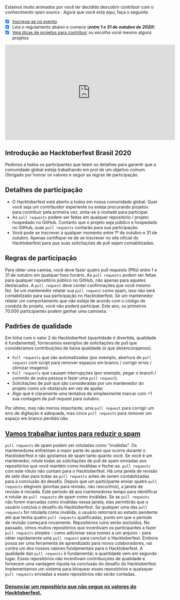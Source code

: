 
Estamos muito animados por você ter decidido descobrir contribuir com o _conhecimento open source_ . Agora que você está aqui, faça o seguinte.

- [x] [Inscreva-se no evento](https://organize.mlh.io/participants/events/4256-hacktoberfest-brasil-online)
- [x] Leia o regulamento abaixo e comece (***entre 1 e 31 de outubro de 2020***)
- [x] [Veja dicas de projetos para contribuir](https://github.com/hacktoberfestbrasil/2020/blob/master/CONTRIBUTING.md) ou escolha você mesmo alguns projetos

<iframe width="560" height="315" src="https://www.youtube.com/embed/-d_hktsbPZw" frameborder="0" allow="accelerometer; autoplay; clipboard-write; encrypted-media; gyroscope; picture-in-picture" allowfullscreen></iframe>

## Introdução ao Hacktoberfest Brasil 2020
Pedimos a todos os participantes que leiam os detalhes para garantir que a comunidade global esteja trabalhando em prol de um objetivo comum. Obrigado por honrar os valores e seguir as regras de participação.

## Detalhes de participação
- O Hacktoberfest está aberto a todos em nossa comunidade global. Quer você seja um contribuidor experiente ou esteja procurando projetos para contribuir pela primeira vez, sinta-se à vontade para participar.
- As `pull requests` podem ser feitas em qualquer repositório / projeto hospedado no GitHub. Contanto que o projeto seja público e hospedado no GitHub, suas `pull requests` contarão para sua participação.
- Você pode se inscrever a qualquer momento entre 1º de outubro e 31 de outubro. Apenas certifique-se de se inscrever no site oficial do Hacktoberfest para que suas solicitações de pull sejam contabilizadas.

## Regras de participação
Para obter uma camisa, você deve fazer quatro pull requests (PRs) entre 1 e 31 de outubro em qualquer fuso horário. As `pull requests` podem ser feitas para qualquer repositório público no GitHub, não apenas para aqueles destacados. A `pull request` deve conter confirmações que você mesmo fez. Se um mantenedor relatar sua `pull request` como spam, isso não será contabilizado para sua participação no Hacktoberfest. Se um mantenedor relatar um comportamento que não esteja de acordo com o código de conduta do projeto, você não poderá participar. Este ano, os primeiros 70.000 participantes podem ganhar uma camiseta.

## Padrões de qualidade
Em linha com o valor 2 do Hacktoberfest (quantidade é divertida, qualidade é fundamental), fornecemos exemplos de solicitações de pull que consideramos contribuições de baixa qualidade (o que desencorajamos).

- `Pull requests` que são automatizadas (por exemplo, abertura de `pull request` com script para remover espaços em branco / corrigir erros / otimizar imagens).
- `Pull requests` que causam interrupções (por exemplo, pegar o branch / commits de outra pessoa e fazer uma `pull request`).
- Solicitações de pull que são consideradas por um mantenedor do projeto como um obstáculo em vez de ajudar.
- Algo que é claramente uma tentativa de simplesmente marcar com +1 sua contagem de pull request para outubro.

Por último, mas não menos importante, uma `pull request` para corrigir um erro de digitação é adequada, mas cinco `pull requests` para remover um espaço em branco perdido não.

## [Vamos trabalhar juntos para reduzir o spam](https://hacktoberfest.digitalocean.com/details#spam)

`pull requests` de spam podem ser rotuladas como "inválidas". Os mantenedores enfrentam a maior parte do spam que ocorre durante o Hacktoberfest e não gostamos de spam tanto quanto você. Se você é um mantenedor, rotule todas as solicitações de pull de spam enviadas aos repositórios que você mantém como inválidas e feche-as. `pull requests` com este rótulo não contam para o Hacktoberfest.
Há uma janela de revisão de sete dias para todas as `pull requests` antes de serem contabilizadas para a conclusão do desafio. Depois que um participante enviar quatro `pull requests` elegíveis (prontas para revisão, não rascunhos), a janela de revisão é iniciada. Este período dá aos mantenedores tempo para identificar e rotular as `pull requests` de spam como inválidas. Se as `pull requests` não forem marcadas como inválidas nessa janela, elas permitirão que o usuário conclua o desafio do Hacktoberfest. Se qualquer uma das `pull requests` for rotulada como inválida, o usuário retornará ao estado pendente até que tenha quatro `pull requests` qualificadas, ponto em que o período de revisão começará novamente.
Repositórios ruins serão excluídos. No passado, vimos muitos repositórios que incentivam os participantes a fazer `pull requests` simples - como adicionar seus nomes a um arquivo - para obter rapidamente uma `pull request` para concluir o Hacktoberfest. Embora possa ser uma ferramenta de aprendizado para novos colaboradores, vai contra um dos nossos valores fundamentais para o Hacktoberfest. A qualidade das `pull requests` é fundamental; a quantidade vem em segundo lugar. Esses repositórios não incentivam contribuições de qualidade e fornecem uma vantagem injusta na conclusão do desafio do Hacktoberfest. Implementamos um sistema para bloquear esses repositórios e quaisquer `pull requests` enviadas a esses repositórios não serão contadas.

### [Denunciar um repositório que não segue os valores do Hacktoberfest.](https://hacktoberfest.digitalocean.com/report)



<!-- ### Markdown

Markdown is a lightweight and easy-to-use syntax for styling your writing. It includes conventions for

```markdown
Syntax highlighted code block

# Header 1
## Header 2
### Header 3

- Bulleted
- List

1. Numbered
2. List

**Bold** and _Italic_ and `Code` text

[Link](url) and ![Image](src)
```

For more details see [GitHub Flavored Markdown](https://guides.github.com/features/mastering-markdown/).

### Jekyll Themes

Your Pages site will use the layout and styles from the Jekyll theme you have selected in your [repository settings](https://github.com/hacktoberfestbrasil/2020/settings). The name of this theme is saved in the Jekyll `_config.yml` configuration file.

### Support or Contact

Having trouble with Pages? Check out our [documentation](https://docs.github.com/categories/github-pages-basics/) or [contact support](https://github.com/contact) and we’ll help you sort it out. -->
